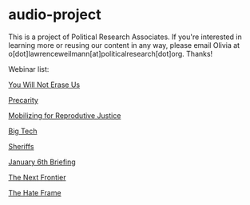# audio-project
This is a project of Political Research Associates. If you're interested in learning more or reusing our content in any way, please email Olivia at o[dot]lawrenceweilmann[at]politicalresearch[dot]org. Thanks!

Webinar list:

[You Will Not Erase Us](https://political-research-associates.github.io/audio-project/You-Will-Not-Erase-Us/You-Will-Not-Erase-Us.html)

[Precarity](https://political-research-associates.github.io/audio-project/Precarity/Precarity.html)

[Mobilizing for Reprodutive Justice](https://political-research-associates.github.io/audio-project/ReproJustice/ReproJustice.html)

[Big Tech](https://political-research-associates.github.io/audio-project/Big_Tech/Big_Tech.html)

[Sheriffs](https://political-research-associates.github.io/audio-project/Sheriffs/Sheriffs.html)

[January 6th Briefing](https://political-research-associates.github.io/audio-project/Jan_6/Jan_6.html)

[The Next Frontier](https://political-research-associates.github.io/audio-project/The-Next-Frontier/The-Next-Frontier.html)

[The Hate Frame](https://political-research-associates.github.io/audio-project/The-Hate-Frame/The-Hate-Frame.html)
